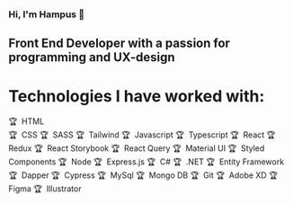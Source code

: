 ### Hi, I'm Hampus 👋
## Front End Developer with a passion for programming and UX-design

# Technologies I have worked with: 

:trophy:&nbsp; HTML <br />
:trophy:&nbsp; CSS
:trophy:&nbsp; SASS
:trophy:&nbsp; Tailwind
:trophy:&nbsp; Javascript
:trophy:&nbsp; Typescript
:trophy:&nbsp; React
:trophy:&nbsp; Redux
:trophy:&nbsp; React Storybook
:trophy:&nbsp; React Query
:trophy:&nbsp; Material UI
:trophy:&nbsp; Styled Components
:trophy:&nbsp; Node
:trophy:&nbsp; Express.js
:trophy:&nbsp; C#
:trophy:&nbsp; .NET
:trophy:&nbsp; Entity Framework
:trophy:&nbsp; Dapper
:trophy:&nbsp; Cypress
:trophy:&nbsp; MySql
:trophy:&nbsp; Mongo DB
:trophy:&nbsp; Git
:trophy:&nbsp; Adobe XD
:trophy:&nbsp; Figma
:trophy:&nbsp; Illustrator


